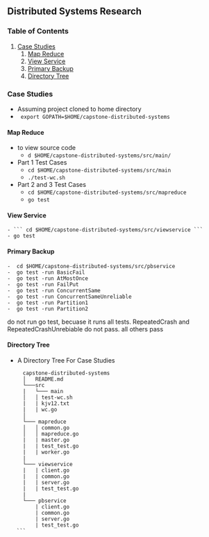 ## Distributed Systems Research 

### Table of Contents 
1. [Case Studies](#case-studies)
    1. [Map Reduce](#map-reduce)
    2. [View Service](#view-service)
    3. [Primary Backup](#key-value-store)
    4. [Directory Tree](#directory-tree)
    
   
### Case Studies
  - Assuming project cloned to home directory 
  -  ``` export GOPATH=$HOME/capstone-distributed-systems```
  #### Map Reduce
   - to view source code 
     - ```d $HOME/capstone-distributed-systems/src/main/ ```
   - Part 1 Test Cases 
        - ``` cd $HOME/capstone-distributed-systems/src/main ```
        - ``` ./test-wc.sh ```   
   - Part 2 and 3 Test Cases 
     - ``` cd $HOME/capstone-distributed-systems/src/mapreduce ```
     - ``` go test ```
     
  #### View Service 
    - ``` cd $HOME/capstone-distributed-systems/src/viewservice ```
    - go test 
  
  #### Primary Backup 
    -  cd $HOME/capstone-distributed-systems/src/pbservice
    -  go test -run BasicFail
    -  go test -run AtMostOnce 
    -  go test -run FailPut
    -  go test -run ConcurrentSame 
    -  go test -run ConcurrentSameUnreliable 
    -  go test -run Partition1 
    -  go test -run Partition2
    
  do not run go test, becuase it runs all tests. RepeatedCrash and RepeatedCrashUnrebiable do not pass. all others pass
    
  #### Directory Tree
   - A Directory Tree For Case Studies 
   ```
        capstone-distributed-systems
        │   README.md
        └───src 
        |   └─── main  
        │   │ test-wc.sh
        |   | kjv12.txt
        |   | wc.go
        │
        └─── mapreduce 
        │   │ common.go
        │   │ mapreduce.go
        |   | master.go
        |   | test_test.go
        |   | worker.go
        |
        └─── viewservice 
        |   | client.go 
        |   | common.go
        |   | server.go
        |   | test_test.go
        |
        └─── pbservice 
            | client.go
            | common.go
            | server.go
            | test_test.go     
      ```
